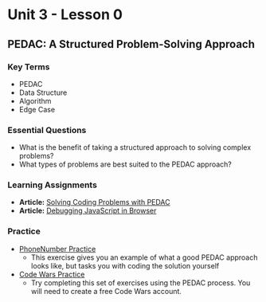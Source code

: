 # Unit 3 - Lesson 0
## PEDAC: A Structured Problem-Solving Approach

### Key Terms
* PEDAC
* Data Structure
* Algorithm
* Edge Case

### Essential Questions
* What is the benefit of taking a structured approach to solving complex problems?
* What types of problems are best suited to the PEDAC approach?

### Learning Assignments
* **Article:** [Solving Coding Problems with PEDAC](https://medium.com/launch-school/solving-coding-problems-with-pedac-29141331f93f)
* **Article:** [Debugging JavaScript in Browser](https://www.programiz.com/javascript/debugging)

### Practice 
* [PhoneNumber Practice](./practice/phone-number.js)
    * This exercise gives you an example of what a good PEDAC approach looks like, but tasks you with coding the solution yourself
* [Code Wars Practice](https://www.codewars.com/collections/easy-medium-katas)
    * Try completing this set of exercises using the PEDAC process. You will need to create a free Code Wars account. 
